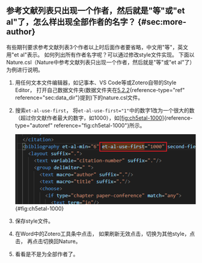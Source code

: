 ## 参考文献列表只出现一个作者，然后就是"等"或"et al"了，怎么样出现全部作者的名字？ {#sec:more-author}

有些期刊要求参考文献列表3个作者以上时后面作者要省略，中文用"等"，英文用"et al"表示。 如何列出所有作者名字呢？可以通过修改style文件实现。 下面以Nature.csl（Nature中参考文献列表只出现一个作者，然后就是"等"或"et al"了）为例进行说明。

1.  用任何文本文件编辑器，如记事本、VS Code等或Zotero自带的Style Editor， 打开自己数据文件夹(数据文件夹在[5.2.2](#sec:data_dir){reference-type="ref" reference="sec:data_dir"}提到)下的nature.csl文件。

2.  搜索`et-al-use-first`， 将`et-al-use-first="1"`中的数字1改为一个很大的数 （超过你文献作者最大的数字，如1000），如[\[fig:ch5etal-1000\]](#fig:ch5etal-1000){reference-type="autoref" reference="fig:ch5etal-1000"}所示。

    ![修改et al后面的数字为一个比较大的数](ch5etal-1000.png){#fig:ch5etal-1000}

3.  保存style文件。

4.  在Word中的Zotero工具条中点击， 如果刷新无效点击，切换为其他style，点击， 再点击切换回Nature。

5.  看看是不是为全部作者了。

